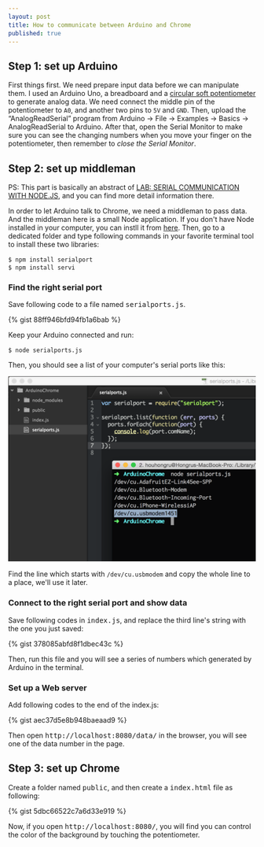 ```yaml
---
layout: post
title: How to communicate between Arduino and Chrome
published: true
---
```

## Step 1: set up Arduino

First things first. We need prepare input data before we can manipulate them. I used an Arduino Uno, a breadboard and a [circular soft potentiometer](https://www.adafruit.com/products/1069) to generate analog data. We need connect the middle pin of the potentiometer to <code>A0</code>, and another two pins to <code>5V</code> and <code>GND</code>. Then, upload the “AnalogReadSerial” program from Arduino -> File -> Examples -> Basics -> AnalogReadSerial to Arduino. After that, open the Serial Monitor to make sure you can see the changing numbers when you move your finger on the potentiometer, then remember to *close the Serial Monitor*.

## Step 2: set up middleman

PS: This part is basically an abstract of [LAB: SERIAL COMMUNICATION WITH NODE.JS](https://itp.nyu.edu/physcomp/labs/labs-serial-communication/lab-serial-communication-with-node-js/), and you can find more detail information there.

In order to let Arduino talk to Chrome, we need a middleman to pass data. And the middleman here is a small Node application. If you don't have Node installed in your computer, you can instll it from [here](http://www.nodejs.org/). Then, go to a dedicated folder and type following commands in your favorite terminal tool to install these two libraries:

    $ npm install serialport
    $ npm install servi

### Find the right serial port

Save following code to a file named <kbd>serialports.js</kbd>.

{% gist 88ff946bfd94fb1a6bab %}

Keep your Arduino connected and run:

    $ node serialports.js

Then, you should see a list of your computer's serial ports like this:

<p><img src="/images/compressed/blog/2015-2-7/1.png" title="List of computer's serial ports"></p>

Find the line which starts with <code>/dev/cu.usbmodem</code> and copy the whole line to a place, we'll use it later.

### Connect to the right serial port and show data

Save following codes in <kbd>index.js</kbd>, and replace the third line's string with the one you just saved:

{% gist 378085abfd8f1dbec43c %}

Then, run this file and you will see a series of numbers which generated by Arduino in the terminal.

### Set up a Web server

Add following codes to the end of the index.js:

{% gist aec37d5e8b948baeaad9 %}

Then open <kbd>http://localhost:8080/data/</kbd> in the browser, you will see one of the data number in the page.

## Step 3: set up Chrome

Create a folder named <kbd>public</kbd>, and then create a <kbd>index.html</kbd> file as following:

{% gist 5dbc66522c7a6d33e919 %}

Now, if you open <kbd>http://localhost:8080/</kbd>, you will find you can control the color of the background by touching the potentiometer.
